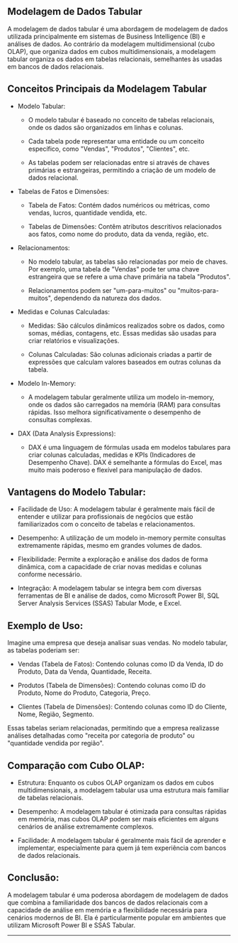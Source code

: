 
## Modelagem de Dados Tabular

A modelagem de dados tabular é uma abordagem de modelagem de dados utilizada principalmente em sistemas de Business Intelligence (BI) e análises de dados. Ao contrário da modelagem multidimensional (cubo OLAP), que organiza dados em cubos multidimensionais, a modelagem tabular organiza os dados em tabelas relacionais, semelhantes às usadas em bancos de dados relacionais.

## Conceitos Principais da Modelagem Tabular

- Modelo Tabular:

    - O modelo tabular é baseado no conceito de tabelas relacionais, onde os dados são organizados em linhas e colunas.
    
    - Cada tabela pode representar uma entidade ou um conceito específico, como "Vendas", "Produtos", "Clientes", etc.
    
    - As tabelas podem ser relacionadas entre si através de chaves primárias e estrangeiras, permitindo a criação de um modelo de dados relacional.

- Tabelas de Fatos e Dimensões:

    - Tabela de Fatos: Contém dados numéricos ou métricas, como vendas, lucros, quantidade vendida, etc.
    
    - Tabelas de Dimensões: Contêm atributos descritivos relacionados aos fatos, como nome do produto, data da venda, região, etc.

- Relacionamentos:

    - No modelo tabular, as tabelas são relacionadas por meio de chaves. Por exemplo, uma tabela de "Vendas" pode ter uma chave estrangeira que se refere a uma chave primária na tabela "Produtos".
    
    - Relacionamentos podem ser "um-para-muitos" ou "muitos-para-muitos", dependendo da natureza dos dados.

- Medidas e Colunas Calculadas:

    - Medidas: São cálculos dinâmicos realizados sobre os dados, como somas, médias, contagens, etc. Essas medidas são usadas para criar relatórios e visualizações.
    
    - Colunas Calculadas: São colunas adicionais criadas a partir de expressões que calculam valores baseados em outras colunas da tabela.

- Modelo In-Memory:

    - A modelagem tabular geralmente utiliza um modelo in-memory, onde os dados são carregados na memória (RAM) para consultas rápidas. Isso melhora significativamente o desempenho de consultas complexas.

- DAX (Data Analysis Expressions):

    - DAX é uma linguagem de fórmulas usada em modelos tabulares para criar colunas calculadas, medidas e KPIs (Indicadores de Desempenho Chave). DAX é semelhante a fórmulas do Excel, mas muito mais poderoso e flexível para manipulação de dados.

## Vantagens do Modelo Tabular:

- Facilidade de Uso: A modelagem tabular é geralmente mais fácil de entender e utilizar para profissionais de negócios que estão familiarizados com o conceito de tabelas e relacionamentos.

- Desempenho: A utilização de um modelo in-memory permite consultas extremamente rápidas, mesmo em grandes volumes de dados.

- Flexibilidade: Permite a exploração e análise dos dados de forma dinâmica, com a capacidade de criar novas medidas e colunas conforme necessário.

- Integração: A modelagem tabular se integra bem com diversas ferramentas de BI e análise de dados, como Microsoft Power BI, SQL Server Analysis Services (SSAS) Tabular Mode, e Excel.

## Exemplo de Uso:

Imagine uma empresa que deseja analisar suas vendas. No modelo tabular, as tabelas poderiam ser:

- Vendas (Tabela de Fatos): Contendo colunas como ID da Venda, ID do Produto, Data da Venda, Quantidade, Receita.

- Produtos (Tabela de Dimensões): Contendo colunas como ID do Produto, Nome do Produto, Categoria, Preço.

- Clientes (Tabela de Dimensões): Contendo colunas como ID do Cliente, Nome, Região, Segmento.

Essas tabelas seriam relacionadas, permitindo que a empresa realizasse análises detalhadas como "receita por categoria de produto" ou "quantidade vendida por região".

## Comparação com Cubo OLAP:

- Estrutura: Enquanto os cubos OLAP organizam os dados em cubos multidimensionais, a modelagem tabular usa uma estrutura mais familiar de tabelas relacionais.
    
- Desempenho: A modelagem tabular é otimizada para consultas rápidas em memória, mas cubos OLAP podem ser mais eficientes em alguns cenários de análise extremamente complexos.

- Facilidade: A modelagem tabular é geralmente mais fácil de aprender e implementar, especialmente para quem já tem experiência com bancos de dados relacionais.


## Conclusão:

A modelagem tabular é uma poderosa abordagem de modelagem de dados que combina a familiaridade dos bancos de dados relacionais com a capacidade de análise em memória e a flexibilidade necessária para cenários modernos de BI. Ela é particularmente popular em ambientes que utilizam Microsoft Power BI e SSAS Tabular.

---